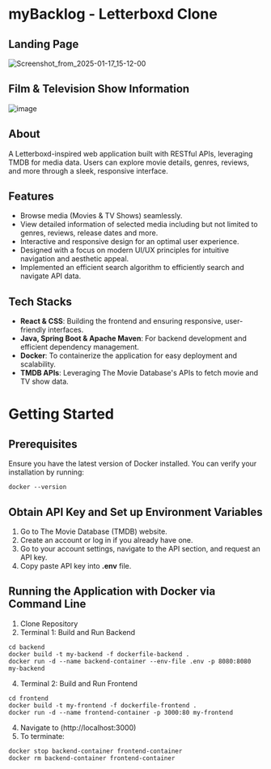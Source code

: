 # myBacklog - Letterboxd Clone 

## Landing Page
![Screenshot_from_2025-01-17_15-12-00](https://github.com/user-attachments/assets/ac91b1e1-24c3-45d1-a5c7-f08ccc8f3ad3)

## Film & Television Show Information 
![image](https://github.com/user-attachments/assets/fc7a3b55-65c3-4e5c-a706-9763cd69ca55)

## About
A Letterboxd-inspired web application built with RESTful APIs, leveraging TMDB for media data. Users can explore movie details, genres, reviews, and more through a sleek, responsive interface.

## Features
- Browse media (Movies & TV Shows) seamlessly.
- View detailed information of selected media including but not limited to genres, reviews, release dates and more.
- Interactive and responsive design for an optimal user experience.
- Designed with a focus on modern UI/UX principles for intuitive navigation and aesthetic appeal.
- Implemented an efficient search algorithm to efficiently search and navigate API data.

## Tech Stacks
- **React & CSS**: Building the frontend and ensuring responsive, user-friendly interfaces.
- **Java, Spring Boot & Apache Maven**: For backend development and efficient dependency management.
- **Docker**: To containerize the application for easy deployment and scalability.
- **TMDB APIs**: Leveraging The Movie Database's APIs to fetch movie and TV show data.

# Getting Started
## Prerequisites
Ensure you have the latest version of Docker installed. You can verify your installation by running: 
```
docker --version
```

## Obtain API Key and Set up Environment Variables
1. Go to The Movie Database (TMDB) website.
2. Create an account or log in if you already have one.
3. Go to your account settings, navigate to the API section, and request an API key.
4. Copy paste API key into **.env** file.

## Running the Application with Docker via Command Line
1. Clone Repository
2. Terminal 1: Build and Run Backend
```
cd backend
docker build -t my-backend -f dockerfile-backend .
docker run -d --name backend-container --env-file .env -p 8080:8080 my-backend
```
4. Terminal 2: Build and Run Frontend
```
cd frontend
docker build -t my-frontend -f dockerfile-frontend .
docker run -d --name frontend-container -p 3000:80 my-frontend
```
4. Navigate to (http://localhost:3000)
5. To terminate:
```
docker stop backend-container frontend-container
docker rm backend-container frontend-container
```

